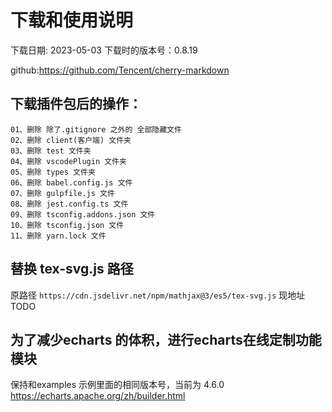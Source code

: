 
# 下载和使用说明

下载日期: 2023-05-03
下载时的版本号：0.8.19

github:https://github.com/Tencent/cherry-markdown

## 下载插件包后的操作：
    01、删除 除了.gitignore 之外的 全部隐藏文件
    02、删除 client(客户端) 文件夹
    03、删除 test 文件夹
    04、删除 vscodePlugin 文件夹
    05、删除 types 文件夹
    06、删除 babel.config.js 文件
    07、删除 gulpfile.js 文件
    08、删除 jest.config.ts 文件
    09、删除 tsconfig.addons.json 文件
    10、删除 tsconfig.json 文件
    11、删除 yarn.lock 文件

## 替换 tex-svg.js 路径
原路径 `https://cdn.jsdelivr.net/npm/mathjax@3/es5/tex-svg.js`
现地址 TODO

## 为了减少echarts 的体积，进行echarts在线定制功能模块
保持和examples 示例里面的相同版本号，当前为 4.6.0
https://echarts.apache.org/zh/builder.html
